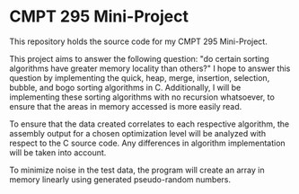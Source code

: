 # CMPT 295 Mini-Project

This repository holds the source code for my CMPT 295 Mini-Project.

This project aims to answer the following question:
"do certain sorting algorithms have greater memory locality than others?"
I hope to answer this question by implementing the quick, heap, merge, insertion, selection, bubble, and bogo sorting algorithms in C.
Additionally, I will be implementing these sorting algorithms with no recursion whatsoever,
to ensure that the areas in memory accessed is more easily read.

To ensure that the data created correlates to each respective algorithm, the assembly output for a chosen optimization level
will be analyzed with respect to the C source code.
Any differences in algorithm implementation will be taken into account.

To minimize noise in the test data,
the program will create an array in memory linearly
using generated pseudo-random numbers.
